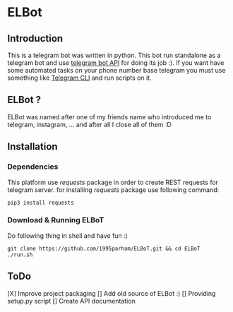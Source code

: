 # ELBot
## Introduction
This is a telegram bot was written in python.
This bot run standalone as a telegram bot and
use [telegram bot API](https://core.telegram.org/bots/api) for doing its job :).
If you want have some automated tasks on your phone number
base telegram you must use something like [Telegram CLI](https://github.com/vysheng/tg) and
run scripts on it.

## ELBot ?
ELBot was named after one of my friends name who introduced me
to telegram, instagram, ... and after all I close all of them :D

## Installation
### Dependencies
This platform use *requests* package in order to create REST requests
for telegram server.
for installing *requests* package use following command:
```shell
pip3 install requests
```
### Download & Running ELBoT
Do following thing in shell and have fun :)
```shell
git clone https://github.com/1995parham/ELBoT.git && cd ELBoT
./run.sh
```
## ToDo
[X] Improve project packaging
[] Add old source of ELBot :)
[] Providing setup.py script
[] Create API documentation
